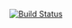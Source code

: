 [![Build Status](https://travis-ci.com/monasinliu/windowsTest.svg?branch=master)](https://travis-ci.com/monasinliu/windowsTest)
